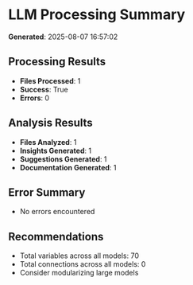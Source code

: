 
# LLM Processing Summary

**Generated**: 2025-08-07 16:57:02

## Processing Results
- **Files Processed**: 1
- **Success**: True
- **Errors**: 0

## Analysis Results
- **Files Analyzed**: 1
- **Insights Generated**: 1
- **Suggestions Generated**: 1
- **Documentation Generated**: 1

## Error Summary
- No errors encountered

## Recommendations
- Total variables across all models: 70
- Total connections across all models: 0
- Consider modularizing large models
